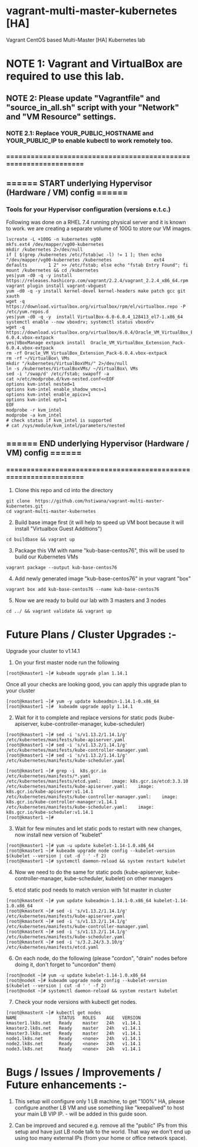 # vagrant-multi-master-kubernetes [HA]
Vagrant CentOS based Multi-Master [HA] Kubernetes lab

# NOTE 1: Vagrant and VirtualBox are required to use this lab.
## NOTE 2: Please update "Vagrantfile" and "source_in_all.sh" script with your "Network" and "VM Resource" settings.
### NOTE 2.1: Replace YOUR_PUBLIC_HOSTNAME and YOUR_PUBLIC_IP to enable kubectl to work remotely too.



### ================================================================
## ====== START underlying Hypervisor (Hardware / VM) config ======
### Tools for your Hypervisor configuration (versions e.t.c.)

Following was done on a RHEL 7.4 running physical server and it is known to work.
we are creating a separate volume of 100G to store our VM images.

```
lvcreate -L +100G -n kubernetes vg00
mkfs.ext4 /dev/mapper/vg00-kubernetes
mkdir /kubernetes 2>/dev/null
if [ $(grep /kubernetes /etc/fstab|wc -l) != 1 ]; then echo "/dev/mapper/vg00-kubernetes /kubernetes                ext4    defaults        1 2" >> /etc/fstab; else echo "fstab Entry Found"; fi
mount /kubernetes && cd /kubernetes
yes|yum -d0 -q -y install https://releases.hashicorp.com/vagrant/2.2.4/vagrant_2.2.4_x86_64.rpm
vagrant plugin install vagrant-vbguest
yum -d0 -q -y install kernel-devel kernel-headers make patch gcc git xauth
wget -q https://download.virtualbox.org/virtualbox/rpm/el/virtualbox.repo -P /etc/yum.repos.d
yes|yum -d0 -q -y  install VirtualBox-6.0-6.0.4_128413_el7-1.x86_64
systemctl enable --now vboxdrv; systemctl status vboxdrv
wget -q https://download.virtualbox.org/virtualbox/6.0.4/Oracle_VM_VirtualBox_Extension_Pack-6.0.4.vbox-extpack
yes|VBoxManage extpack install  Oracle_VM_VirtualBox_Extension_Pack-6.0.4.vbox-extpack
rm -rf Oracle_VM_VirtualBox_Extension_Pack-6.0.4.vbox-extpack
rm -rf ~/VirtualBox\ VMs
mkdir "/kubernetes/VirtualBoxVMs/" 2>/dev/null
ln -s /kubernetes/VirtualBoxVMs/ ~/VirtualBox\ VMs
sed -i '/swap/d' /etc/fstab; swapoff -a
cat >/etc/modprobe.d/kvm-nested.conf<<EOF
options kvm-intel nested=1
options kvm-intel enable_shadow_vmcs=1
options kvm-intel enable_apicv=1
options kvm-intel ept=1
EOF
modprobe -r kvm_intel
modprobe -a kvm_intel
# check status if kvm_intel is supported
# cat /sys/module/kvm_intel/parameters/nested
```

## ====== END underlying Hypervisor (Hardware / VM) config ======
### ================================================================



1) Clone this repo and cd into the directory
```
git clone  https://github.com/hstiwana/vagrant-multi-master-kubernetes.git
cd vagrant-multi-master-kubernetes
```

2) Build base image first (it will help to speed up VM boot because it will install "Virtualbox Guest Additions")
```
cd buildbase && vagrant up
```
3) Package this VM with name "kub-base-centos76", this will be used to build our Kubernetes VMs
```	
vagrant package --output kub-base-centos76
```
4) Add newly generated image "kub-base-centos76" in your vagrant "box"
```
vagrant box add kub-base-centos76 --name kub-base-centos76
```
5) Now we are ready to build our lab with 3 masters and 3 nodes
```
cd ../ && vagrant validate && vagrant up
```

# Future Plans / Cluster Upgrades :-
 Upgrade your cluster to v1.14.1
	
 1) On your first master node run the following
```	
[root@kmaster1 ~]# kubeadm upgrade plan 1.14.1
```
   Once all your checks are looking good, you can apply this upgrade plan to your cluster
```		
[root@kmaster1 ~]# yum -y update kubeadmin-1.14.1-0.x86_64 
[root@kmaster1 ~]#  kubeadm upgrade apply 1.14.1 
```
2) Wait for it to complete and replace versions for static pods (kube-apiserver, kube-controller-manager, kube-scheduler)
```	
[root@kmaster1 ~]# sed -i 's/v1.13.2/1.14.1/g' /etc/kubernetes/manifests/kube-apiserver.yaml  
[root@kmaster1 ~]# sed -i 's/v1.13.2/1.14.1/g' /etc/kubernetes/manifests/kube-controller-manager.yaml 
[root@kmaster1 ~]# sed -i 's/v1.13.2/1.14.1/g' /etc/kubernetes/manifests/kube-scheduler.yaml  

[root@kmaster1 ~]# grep -i  k8s.gcr.io /etc/kubernetes/manifests/*.yaml
/etc/kubernetes/manifests/etcd.yaml:    image: k8s.gcr.io/etcd:3.3.10
/etc/kubernetes/manifests/kube-apiserver.yaml:    image: k8s.gcr.io/kube-apiserver:v1.14.1
/etc/kubernetes/manifests/kube-controller-manager.yaml:    image: k8s.gcr.io/kube-controller-manager:v1.14.1
/etc/kubernetes/manifests/kube-scheduler.yaml:    image: k8s.gcr.io/kube-scheduler:v1.14.1
[root@kmaster1 ~]#
```
3) Wait for few minutes and let static pods to restart with new changes, now install new version of "kubelet"
```
[root@kmaster1 ~]# yum -u update kubelet-1.14-1.0.x86_64
[root@kmaster1 ~]# kubeadm upgrade node config --kubelet-version $(kubelet --version | cut -d ' ' -f 2)
[root@kmaster1 ~]# systemctl daemon-reload && system restart kubelet
```
4) Now we need to do the same for static pods (kube-apiserver, kube-controller-manager, kube-scheduler, kubelet) on other managers
	
5) etcd static pod needs to match version with 1st master in cluster
```
[root@kmasterX ~]# yum update kubeadmin-1.14.1-0.x86_64 kubelet-1.14-1.0.x86_64
[root@kmasterX ~]# sed -i 's/v1.13.2/1.14.1/g' /etc/kubernetes/manifests/kube-apiserver.yaml  
[root@kmasterX ~]# sed -i 's/v1.13.2/1.14.1/g' /etc/kubernetes/manifests/kube-controller-manager.yaml 
[root@kmasterX ~]# sed -i 's/v1.13.2/1.14.1/g' /etc/kubernetes/manifests/kube-scheduler.yaml  
[root@kmasterX ~]# sed -i 's/3.2.24/3.3.10/g' /etc/kubernetes/manifests/etcd.yaml
```
6) On each node, do the following (please "cordon", "drain" nodes before doing it, don't forget to "uncordon" them)
```		
[root@nodeX ~]# yum -u update kubelet-1.14-1.0.x86_64
[root@nodeX ~]# kubeadm upgrade node config --kubelet-version $(kubelet --version | cut -d ' ' -f 2) 
[root@nodeX ~]# systemctl daemon-reload && system restart kubelet
```   
7) Check your node versions with kubectl get nodes.
```   
[root@kmasterX ~]# kubectl get nodes
NAME                STATUS   ROLES    AGE   VERSION
kmaster1.lk8s.net   Ready    master   24h   v1.14.1
kmaster2.lk8s.net   Ready    master   24h   v1.14.1
kmaster3.lk8s.net   Ready    master   24h   v1.14.1
node1.lk8s.net      Ready    <none>   24h   v1.14.1
node2.lk8s.net      Ready    <none>   24h   v1.14.1
node3.lk8s.net      Ready    <none>   24h   v1.14.1
```

# Bugs / Issues / Improvements / Future enhancements :-
1. This setup will configure only 1 LB machine, to get "100%" HA, please configure another LB VM and use something like "keepalived" to host your main LB VIP IP. - will be added in this guide soon.

2. Can be improved and secured e.g. remove all the "public" IPs from this setup and have just LB node talk to the world. That way we don't end up using too many external IPs (from your home or office network space).
